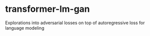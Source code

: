 # transformer-lm-gan
Explorations into adversarial losses on top of autoregressive loss for language modeling
